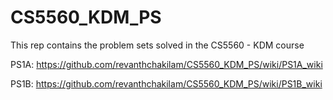 # CS5560_KDM_PS
This rep contains the problem sets solved in the CS5560 - KDM course

PS1A: https://github.com/revanthchakilam/CS5560_KDM_PS/wiki/PS1A_wiki

PS1B: https://github.com/revanthchakilam/CS5560_KDM_PS/wiki/PS1B_wiki

   
 

